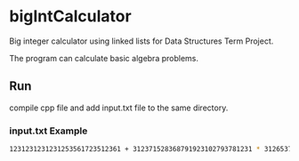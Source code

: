 # bigIntCalculator
Big integer calculator using linked lists for Data Structures Term Project.

The program can calculate basic algebra problems.

## Run
compile cpp file and add input.txt file to the same directory.

### input.txt Example
```sh
1231231231231253561723512361 + 312371528368791923102793781231 * 312653716982371023871928371892371982378192837173918273891273891739187329812738 + 31251273498144012089786
```
